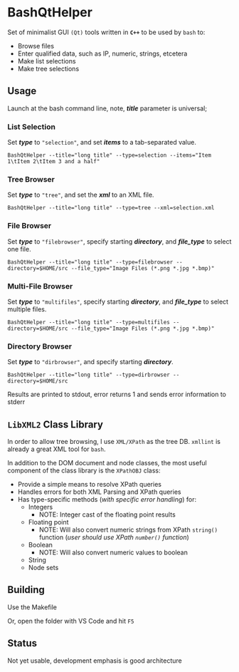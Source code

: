 # BashQtHelper
Set of minimalist GUI `(Qt)` tools written in **`C++`** to be used by `bash` to:
- Browse files
- Enter qualified data, such as IP, numeric, strings, etcetera
- Make list selections
- Make tree selections

## Usage
Launch at the bash command line, note, ***title*** parameter is universal;
### List Selection
Set ***type*** to `"selection"`, and set ***items*** to a tab-separated value.

  `BashQtHelper --title="long title" --type=selection --items="Item 1\tItem 2\tItem 3 and a half"`

### Tree Browser
Set ***type*** to `"tree"`, and set the ***xml*** to an XML file.
  
  `BashQtHelper --title="long title" --type=tree --xml=selection.xml`

### File Browser
Set ***type*** to `"filebrowser"`, specify starting ***directory***, and ***file_type*** to select one file.
  
  `BashQtHelper --title="long title" --type=filebrowser --directory=$HOME/src --file_type="Image Files (*.png *.jpg *.bmp)"`

### Multi-File Browser
Set ***type*** to `"multifiles"`, specify starting ***directory***, and ***file_type*** to select multiple files.
  
  `BashQtHelper --title="long title" --type=multifiles --directory=$HOME/src --file_type="Image Files (*.png *.jpg *.bmp)"`

### Directory Browser
Set ***type*** to `"dirbrowser"`, and specify starting ***directory***.
  
  `BashQtHelper --title="long title" --type=dirbrowser --directory=$HOME/src`

Results are printed to stdout, error returns 1 and sends error information to stderr

## `LibXML2` Class Library
In order to allow tree browsing, I use `XML/XPath` as the tree DB. `xmllint` is already a great XML tool for `bash`.

In addition to the DOM document and node classes, the most useful component of the class library is the `XPathOBJ` class:
- Provide a simple means to resolve XPath queries
- Handles errors for both XML Parsing and XPath queries
- Has type-specific methods (*with specific error handling*) for:
  - Integers
    - NOTE: Integer cast of the floating point results
  - Floating point
    - NOTE: Will also convert numeric strings from XPath `string()` function (*user should use XPath `number()` function*)
  - Boolean
    - NOTE: Will also convert numeric values to boolean
  - String
  - Node sets

## Building
Use the Makefile

Or, open the folder with VS Code and hit `F5`

## Status
Not yet usable, development emphasis is good architecture
